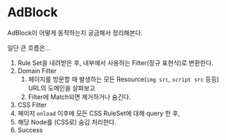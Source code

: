 # AdBlock

AdBlock이 어떻게 동작하는지 궁금해서 정리해본다.

일단 큰 흐름은...

1. Rule Set을 내려받은 후, 내부에서 사용하는 Filter(정규 표현식)로 변환한다.
2. Domain Filter
    1. 페이지를 방문할 때 발생하는 모든 Resource(`img src`, `script src` 등등) URL의 도메인을 살펴보고
    2. Filter에 Match되면 제거하거나 숨긴다.
3. CSS Filter
  1. 페이지 `onload` 이후에 모든 CSS RuleSet에 대해 query 한 후,
  2. 해당 Node를 (CSS로) 숨김 처리한다.
4. Success
